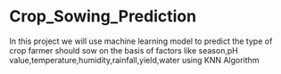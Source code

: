 # Crop_Sowing_Prediction
In this project we will use machine learning model to predict the type of crop farmer should sow on the basis of factors like season,pH value,temperature,humidity,rainfall,yield,water using KNN Algorithm
